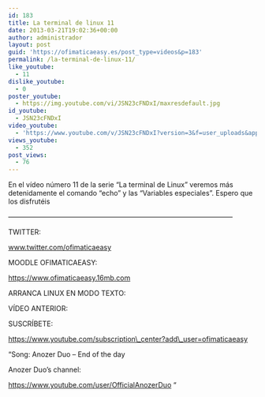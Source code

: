 ```yaml
---
id: 183
title: La terminal de linux 11
date: 2013-03-21T19:02:36+00:00
author: administrador
layout: post
guid: 'https://ofimaticaeasy.es/post_type=videos&p=183'
permalink: /la-terminal-de-linux-11/
like_youtube:
  - 11
dislike_youtube:
  - 0
poster_youtube:
  - https://img.youtube.com/vi/JSN23cFNDxI/maxresdefault.jpg
id_youtube:
  - JSN23cFNDxI
video_youtube:
  - 'https://www.youtube.com/v/JSN23cFNDxI?version=3&f=user_uploads&app=youtube_gdata'
views_youtube:
  - 352
post_views:
  - 76
---
```

En el vídeo número 11 de la serie &#8220;La terminal de Linux&#8221; veremos más detenidamente el comando &#8220;echo&#8221; y las &#8220;Variables especiales&#8221;. Espero que los disfrutéis

&#8212;&#8212;&#8212;&#8212;&#8212;&#8212;&#8212;&#8212;&#8212;&#8212;&#8212;&#8212;&#8212;&#8212;&#8212;&#8212;&#8212;&#8212;&#8212;&#8212;&#8212;&#8212;&#8212;&#8212;&#8212;&#8212;&#8212;&#8212;&#8212;&#8212;&#8212;&#8212;&#8211;

TWITTER:
  
www.twitter.com/ofimaticaeasy

MOODLE OFIMATICAEASY:

https://www.ofimaticaeasy.16mb.com

ARRANCA LINUX EN MODO TEXTO:



VÍDEO ANTERIOR:



SUSCRÍBETE:

https://www.youtube.com/subscription\_center?add\_user=ofimaticaeasy

&#8220;Song: Anozer Duo &#8211; End of the day
  
Anozer Duo&#8217;s channel:
  
https://www.youtube.com/user/OfficialAnozerDuo &#8220;